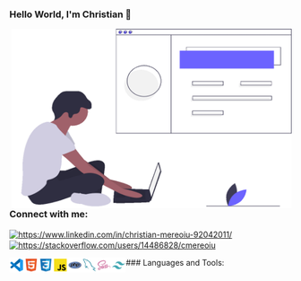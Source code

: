 ### Hello World, I'm Christian 👋

<img align="right" alt="GIF" src="https://github.com/cmereoiu/cmereoiu/blob/a9e72d6cce8a0b34cc183eebadba7e8c8ba22cb7/cm.gif" width="500" height="320" />
<br />



<!--
**cmereoiu/cmereoiu** is a ✨ _special_ ✨ repository because its `README.md` (this file) appears on your GitHub profile.

Here are some ideas to get you started:

- 🔭 I’m currently working on ...
- 🌱 I’m currently learning ...
- 👯 I’m looking to collaborate on ...
- 🤔 I’m looking for help with ...
- 💬 Ask me about ...
- 📫 How to reach me: ...
- 😄 Pronouns: ...
- ⚡ Fun fact: ...


-->
<h3 align="left">Connect with me:</h3>
<p align="left">
<a href="https://linkedin.com/in/https://www.linkedin.com/in/christian-mereoiu-92042011/" target="blank"><img align="center" src="https://cdn.jsdelivr.net/npm/simple-icons@3.0.1/icons/linkedin.svg" alt="https://www.linkedin.com/in/christian-mereoiu-92042011/" height="30" width="40" /></a>
<a href="https://stackoverflow.com/users/https://stackoverflow.com/users/14486828/cmereoiu" target="blank"><img align="center" src="https://cdn.jsdelivr.net/npm/simple-icons@3.0.1/icons/stackoverflow.svg" alt="https://stackoverflow.com/users/14486828/cmereoiu" height="30" width="40" /></a>
</p>
### Languages and Tools:

<img align="left" alt="vscode" width="26px"  src="https://github.com/cmereoiu/cmereoiu/blob/main/assets/vscode.svg" />

<img align="left" alt="html5" width="26px"  src="https://github.com/cmereoiu/cmereoiu/blob/main/assets/html.svg" />

<img align="left" alt="css3" width="26px"  src="https://github.com/cmereoiu/cmereoiu/blob/main/assets/css.svg" />
<img align="left" alt="javascript" width="26px"  src="https://github.com/cmereoiu/cmereoiu/blob/main/assets/js.svg" />
<img align="left" alt="php" width="26px"  src="https://github.com/cmereoiu/cmereoiu/blob/main/assets/php.svg" />
<img align="left" alt="mysql" width="26px"  src="https://github.com/cmereoiu/cmereoiu/blob/main/assets/mysql.svg" />
<img align="left" alt="sass" width="26px"  src="https://github.com/cmereoiu/cmereoiu/blob/main/assets/sass.svg" />
<img align="left" alt="tailwind" width="26px"  src="https://github.com/cmereoiu/cmereoiu/blob/main/assets/tailwind.svg" />


